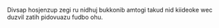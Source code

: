 Divsap hosjenzup zegi ru nidhuj bukkonib amtogi takud nid kiideoke wec duzvil zatih pidovuazu fudbo ohu.